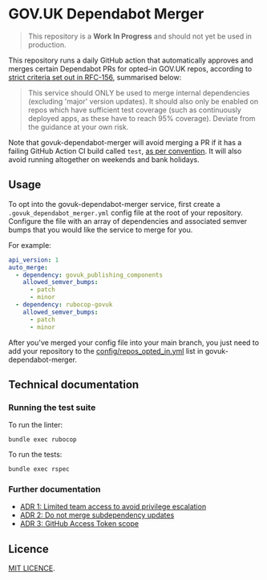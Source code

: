 # GOV.UK Dependabot Merger

> This repository is a **Work In Progress** and should not yet be used in production.

This repository runs a daily GitHub action that automatically approves and merges certain Dependabot PRs for opted-in GOV.UK repos, according to [strict criteria set out in RFC-156](https://github.com/alphagov/govuk-rfcs/blob/main/rfc-156-auto-merge-internal-prs.md), summarised below:

> This service should ONLY be used to merge internal dependencies (excluding 'major' version updates). It should also only be enabled on repos which have sufficient test coverage (such as continuously deployed apps, as these have to reach 95% coverage). Deviate from the guidance at your own risk.

Note that govuk-dependabot-merger will avoid merging a PR if it has a failing GitHub Action CI build called `test`, [as per convention](https://docs.publishing.service.gov.uk/manual/test-and-build-a-project-with-github-actions.html#branch-protection-rules). It will also avoid running altogether on weekends and bank holidays.

## Usage

To opt into the govuk-dependabot-merger service, first create a `.govuk_dependabot_merger.yml` config file at the root of your repository. Configure the file with an array of dependencies and associated semver bumps that you would like the service to merge for you.

For example:

```yaml
api_version: 1
auto_merge:
  - dependency: govuk_publishing_components
    allowed_semver_bumps:
      - patch
      - minor
  - dependency: rubocop-govuk
    allowed_semver_bumps:
      - patch
      - minor
```

After you've merged your config file into your main branch, you just need to add your repository to the [config/repos_opted_in.yml](config/repos_opted_in.yml) list in govuk-dependabot-merger.

## Technical documentation

### Running the test suite

To run the linter:

```
bundle exec rubocop
```

To run the tests:

```
bundle exec rspec
```

### Further documentation

- [ADR 1: Limited team access to avoid privilege escalation](./docs/adr/01-limited-team-access.md)
- [ADR 2: Do not merge subdependency updates](./docs/adr/02-do-not-merge-subdependencies.md)
- [ADR 3: GitHub Access Token scope](./docs/adr/03-access-token-scope.md)

## Licence

[MIT LICENCE](LICENCE).
